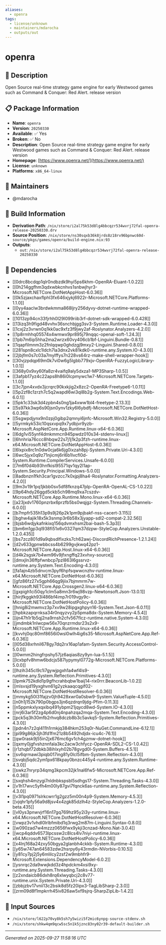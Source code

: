 ```yaml
---
aliases:
  - openra
tags:
  - license/unknown
  - maintainers/mdarocha
  - outputs/out
---
```


# openra

## 📝 Description

Open Source real-time strategy game engine for early Westwood games such as Command & Conquer: Red Alert. release version

## 📋 Package Information

- **Name**: `openra`
- **Version**: `20250330`
- **Available**: ✅ Yes
- **Broken**: ✅ No
- **Description**: Open Source real-time strategy game engine for early Westwood games such as Command & Conquer: Red Alert. release version
- **Homepage**: [https://www.openra.net/](https://www.openra.net/)
- **License**: `unknown`
- **Platforms**: `x86_64-linux`
## 👥 Maintainers

- @mdarocha


## 🔧 Build Information

- **Derivation Path**: `/nix/store/i2al75k53d8lg4bbcqzr534wvrj72fal-openra-release-20250330.drv`
- **Source Position**: `/nix/store/ns30sqxb36k8jrds8z18rv96bpnwc60d-source/pkgs/games/openra/build-engine.nix:93`
- **Outputs**:
  - `out`:  `/nix/store/i2al75k53d8lg4bbcqzr534wvrj72fal-openra-release-20250330`

## 🔗 Dependencies

- [[0drc8bcdqp1qlr0ndbzdk9hyi5ps6khm-OpenRA-Eluant-1.0.22]]
- [[0h214ggfhm3qdxwbkcnhvs1snbwjhyr3-Microsoft.NETCore.DotNetAppHost-6.0.36]]
- [[0k5zjaxchaxflphl3fx646xjykj6922r-Microsoft.NETCore.Platforms-1.1.0]]
- [[0yy4aaclw3brdwkmma868ljry256dyvy-dotnet-runtime-wrapped-6.0.36]]
- [[1013zp94cn33fjrhh0l29l099riib3rf-dotnet-sdk-wrapped-6.0.428]]
- [[13izq3h9figd48vvhv36snchbjgg3sv3-System.Runtime.Loader-4.3.0]]
- [[1cxj2z3vrwn0q1kk0ac9xfz3f9jwy2af-Roslynator.Analyzers-4.2.0]]
- [[1p8rmhhq05574x4wmwx9pr895j79nqqc-openal-soft-1.24.3]]
- [[1pb7m6ip5hha2ma2wrzx60vy406cb1bf-Linguini.Bundle-0.8.1]]
- [[1qapfilmnm3z2fnlqqwp0ghdzgj9mxy2-Linguini.Shared-0.8.0]]
- [[281spn8cxlc1ldch7la3dnx2vk81kdk0-runtime.any.System.IO-4.3.0]]
- [[2jbjfm0s7c03a7mylffys7n228vs64rz-make-shell-wrapper-hook]]
- [[30vjzpdqp69m0k7vi0w6g5lgbb779xjv-OpenRA-FuzzyLogicLibrary-1.0.1]]
- [[368y0x9xy60fa8zr4vaifq9aly5dxza1-MP3Sharp-1.0.5]]
- [[3afpb17yz4c22aps8h86i0lcpmywc1w7-Microsoft.NETCore.Targets-1.1.0]]
- [[3c7jpn4xvdx3jcrqrc90kxkjig2x8zc2-OpenRA-Freetype6-1.0.11]]
- [[5p2zf8c1zrzh7c5q2wapdl6wi3ql8b2g-System.Text.Encodings.Web-6.0.1]]
- [[5pk1c33sk3d4zpbn4s0ng1ja4xww1bl4-freetype-2.13.3]]
- [[5s97kk3wp6s90jsn0ynv1zky6l6ybdfj-Microsoft.NETCore.DotNetHost-6.0.36]]
- [[5sgwpdjynx9n0zpj0gibp2qmnyi6jnfc-Microsoft.Win32.Registry-5.0.0]]
- [[5yrmkyk53ic10qsxvpq9x7ydbjvr9yzb-Microsoft.AspNetCore.App.Runtime.linux-x64-6.0.36]]
- [[6dg1vi55ynf4dmkmmcn945pwdz010s34-stdenv-linux]]
- [[6hnhria76ccc8hbqw22s7j1j1k2p3fzh-runtime.linux-x64.Microsoft.NETCore.DotNetAppHost-6.0.36]]
- [[6lxpix8rc1n0dw0cja6k6jg0ixzah8pj-System.Private.Uri-4.3.0]]
- [[6wc5jyx0q9z71njicmj6rl6b1lvcfl0d-System.Runtime.CompilerServices.Unsafe-6.0.0]]
- [[7m6f0d4b93hnfkisl95571qv1qy2l1ap-System.Security.Principal.Windows-5.0.0]]
- [[8adbnzn1fkh3car1gvzcc7k0xjpj8ha4-Roslynator.Formatting.Analyzers-4.2.0]]
- [[9m3v19r1pq1jkbb0sv5df8fknzq47plp-OpenRA-OpenAL-CS-1.0.22]]
- [[9p64hdy26ggd5ckb5ch98mq9xa7cszdv-Microsoft.NETCore.App.Runtime.Mono.linux-x64-6.0.36]]
- [[a23jxdv1760pnzrbx6przfb5bs0wqjgz-System.Threading.Channels-6.0.0]]
- [[b7mpfr535h13p9s9j26p2k1pm9pjbakf-nss-cacert-3.115]]
- [[bghw4ajik18x5k3snmp3r6b58x3jyapp-sdl2-compat-2.32.56]]
- [[bjsb6wdjykafnkixq156qdvmxhsm2bai-bash-5.3p3]]
- [[bm6m1gp3ql938fi51x6v0327qm37dzpw-StyleCop.Analyzers.Unstable-1.2.0.435]]
- [[bs7zcz801d9a9qbsdlfixzks7ch62awj-DiscordRichPresence-1.2.1.24]]
- [[d2v633gpnwbbcss4b6299gvjkwq42pz1-Microsoft.NETCore.App.Host.linux-x64-6.0.36]]
- [[d4k2sgsk7b4wm96v9jfxngffq23xvhxy-source]]
- [[dmxjln36ffpfwnbcp7pzl863l6gssrvz-runtime.any.System.Text.Encoding-4.3.0]]
- [[fa1ajn4zb5dnvcm3pyf6hpfsqwwcnzhv-runtime.linux-x64.Microsoft.NETCore.DotNetHost-6.0.36]]
- [[gfz86fz27x5gph66qg9jiix7bjmmrm7w-Microsoft.NETCore.App.Crossgen2.linux-x64-6.0.36]]
- [[gxpigh1ci50qy1clm5a8mn3r6wj98vzp-Newtonsoft.Json-13.0.1]]
- [[hirjfkggkh93l486bf4imp7r019vgy9c-Microsoft.NETCore.DotNetHostPolicy-6.0.36]]
- [[hnig8i2mwmvz3p7xv9w28ipgxghpyn16-System.Text.Json-6.0.11]]
- [[hpbkzapqrnksa34r0nqyzvy2p5pma8dx-System.Memory-4.5.4]]
- [[ijn47h1r1b5qj2na9rnsh2cfv567flcz-runtime.native.System-4.3.0]]
- [[jmdmbk1nlwcpw56x70qnzrmdsr23s2x9-Microsoft.NETCore.App.Runtime.linux-x64-6.0.36]]
- [[kvvhj0qc80mf8656i0wsl0wlh4ig6s35-Microsoft.AspNetCore.App.Ref-6.0.36]]
- [[l05d38xrhnil678gy7dq2rx16ap1afam-System.Security.AccessControl-5.0.0]]
- [[l0wmm2hingfrpshy57jz6aqias8zy9yn-lua-5.1.5]]
- [[lcxbpfv8hmw6bdcjs587lypymyl0772g-Microsoft.NETCore.Platforms-5.0.0]]
- [[lhzih345cl9c1i7gywjpgxh1a4wf4ls9-runtime.any.System.Reflection.Primitives-4.3.0]]
- [[lpmk752kdld1p9gfhcrahbqbw1baij14-rix0rrr.BeaconLib-1.0.2]]
- [[mlsvsjd19yxghvn61g2yzkaaqcqgif02-Microsoft.NETCore.DotNetHostResolver-6.0.36]]
- [[mmykg50l31fajzv0jh9428xwr0a0sbw9-System.ValueTuple-4.5.0]]
- [[n0h1j152k790p0bgps3jn6qzdrqn9jdg-Pfim-0.11.3]]
- [[n5ppmkxlyxqxibq491ybpm21jqycd8wd-System.IO-4.3.0]]
- [[nrj6i3ar5f2zg4p6d0nj4npahzqa2mqa-System.Text.Encoding-4.3.0]]
- [[pck5q3h30mfb2rhvq8dczb8b3c5avkq5-System.Reflection.Primitives-4.3.0]]
- [[pdn4n7z2ql411h1rmkjq384hkm253q0r-NuGet.CommandLine-6.12.1]]
- [[pi99g86jk3jh3fd1fm21z8b5492hdjdx-icu4c-76.1]]
- [[qw0rask9j55in2jx676mc6gv1ch4gzmw-dotnet-hook]]
- [[qxmy0jgfvshznnfala3kc2acw3chfycz-OpenRA-SDL2-CS-1.0.42]]
- [[r1zhqbf72dbkb38ihlxyh02b78gvgd0l-System.Buffers-4.5.1]]
- [[sv6qrmawi3piqb017ing81y0lcl5ifbm-System.Reflection-4.3.0]]
- [[svqbj5qdc2ym1px618kpay0bnzc445y4-runtime.any.System.Runtime-4.3.0]]
- [[swkz7nryrp34qmg3kpcm32jk1nal6fw5-Microsoft.NETCore.App.Ref-6.0.36]]
- [[sxqhsh4mzygi7nldnbkspsbl5sdhgs17-System.Threading.Tasks-4.3.0]]
- [[v1h17wvc5yfh4m00ly87gvi7fqnck6as-runtime.any.System.Reflection-4.3.0]]
- [[v3l1pq0971slrkcwrr1g2gzz5m00n4p9-System.Memory-4.5.3]]
- [[vjqhr1pfy56a9d8jsv4x4zgk85dzlh4z-StyleCop.Analyzers-1.2.0-beta.435]]
- [[vl0ys3pnwvjrf16n17gq769hz95y2i3y-runtime.linux-x64.Microsoft.NETCore.DotNetHostResolver-6.0.36]]
- [[vwpz3v1vhdl0lrlbfmibd1q3rwg2m87m-Linguini.Syntax-0.8.0]]
- [[w090zad7w4mzzz0656fwx9ykji3cnzad-Mono.Nat-3.0.4]]
- [[wcp4qddv6573lpcssw2c8lcs4lv7niyi-runtime.linux-x64.Microsoft.NETCore.DotNetHostPolicy-6.0.36]]
- [[x4lnj168a24zxy50bgya2glanbh4ckkb-System.Runtime-4.3.0]]
- [[y65w747an64583zdw2hsrpy6y43rmdin-NVorbis-0.10.5]]
- [[y81cy7pj2j5y6mlilcy2zsf2w9mbhfr9-Microsoft.Extensions.DependencyModel-6.0.2]]
- [[ysnrqc2da9wwjkdd3z4hpdckm4xsi9xy-runtime.any.System.Threading.Tasks-4.3.0]]
- [[z2xndaicb86dxh8rq6xlwyqbcj2c8v77-runtime.unix.System.Private.Uri-4.3.0]]
- [[zbbjzbv17vnii13c2bsik8d5fz20ipx3-TagLibSharp-2.3.0]]
- [[zrm09d8f1mpkrrh45iv826aw5xf9sjrq-SharpZipLib-1.4.2]]

## 📁 Input Sources

- `/nix/store/l622p70vy8k5sh7y5wizi5f2mic6ynpg-source-stdenv.sh`
- `/nix/store/shkw4qm9qcw5sc5n1k5jznc83ny02r39-default-builder.sh`

---
*Generated on 2025-09-27 11:58:16 UTC*

